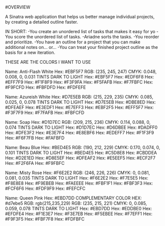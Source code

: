 #OVERVIEW

A Sinatra web application that helps us better manage individual projects, by creating a detailed outline faster.

IN SHORT:
-You create an unordered list of tasks that makes it easy for yo
-You score the unordered list of tasks.
-Ariadne sorts the tasks.
-You reorder and prioritize.
-You have an outline for a project that you can make additional notes on...
  or...
-You can treat your finished project outline as the basis for a new iteration.

THESE ARE THE COLORS I WANT TO USE


Name: Anti-Flash White
Hex: #EBF5F7
RGB: (235, 245, 247)
CMYK: 0.048, 0.008, 0, 0.031
TINTS DARK TO LIGHT
Hex: #EBF5F7
Hex: #EDF6F8
Hex: #EFF7F9
Hex: #F1F8F9
Hex: #F3F9FA
Hex: #F5FAFB
Hex: #F7FBFC
Hex: #F9FCFD
Hex: #FBFDFD
Hex: #FDFEFE

Name: Azureish White
Hex: #D7E5EB
RGB: (215, 229, 235)
CMYK: 0.085, 0.025, 0, 0.078
TINTS DARK TO LIGHT
Hex: #D7E5EB
Hex: #DBE8ED
Hex: #DFEAEF
Hex: #E3EDF1
Hex: #E7EFF3
Hex: #EBF2F5
Hex: #EFF5F7
Hex: #F3F7F9
Hex: #F7FAFB
Hex: #FBFCFD

Name: Soap
Hex: #D1D7EC
RGB: (209, 215, 236)
CMYK: 0.114, 0.088, 0, 0.074
TINTS DARK TO LIGHT
Hex: #D1D7EC
Hex: #D6DBEE
Hex: #DADFF0
Hex: #DFE3F2
Hex: #E3E7F4
Hex: #E8EBF6
Hex: #EDEFF7
Hex: #F1F3F9
Hex: #F6F7FB
Hex: #FAFBFD

Name: Beau Blue
Hex: #BED4E5
RGB: (190, 212, 229)
CMYK: 0.170, 0.074, 0, 0.101
TINTS DARK TO LIGHT
Hex: #BED4E5
Hex: #C5D8E8
Hex: #CBDDEA
Hex: #D2E1ED
Hex: #D8E5EF
Hex: #DFEAF2
Hex: #E5EEF5
Hex: #ECF2F7
Hex: #F2F6FA
Hex: #F9FBFC

Name: Misty Rose
Hex: #F6E2E2
RGB: (246, 226, 226)
CMYK: 0, 0.081, 0.081, 0.035
TINTS DARK TO LIGHT
Hex: #F6E2E2
Hex: #F7E5E5
Hex: #F8E8E8
Hex: #F9EBEB
Hex: #FAEEEE
Hex: #FBF1F1
Hex: #FBF3F3
Hex: #FCF6F6
Hex: #FDF9F9
Hex: #FEFCFC

Name: Queen Pink
Hex: #EBD7DD   COMPLEMENTARY COLOR HEX: #d7ebe5 RGB: rgb(215,235,229)
RGB: (235, 215, 221)
CMYK: 0, 0.085, 0.059, 0.078
TINTS DARK TO LIGHT
Hex: #EBD7DD
Hex: #EDDBE0
Hex: #EFDFE4
Hex: #F1E3E7
Hex: #F3E7EB
Hex: #F5EBEE
Hex: #F7EFF1
Hex: #F9F3F5
Hex: #FBF7F8
Hex: #FDFBFC
